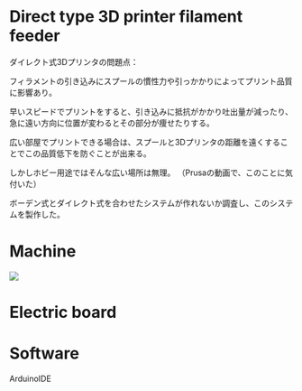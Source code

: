 # Direct type 3D printer filament feeder

ダイレクト式3Dプリンタの問題点：

フィラメントの引き込みにスプールの慣性力や引っかかりによってプリント品質に影響あり。

早いスピードでプリントをすると、引き込みに抵抗がかかり吐出量が減ったり、急に遠い方向に位置が変わるとその部分が痩せたりする。


広い部屋でプリントできる場合は、スプールと3Dプリンタの距離を遠くすることでこの品質低下を防ぐことが出来る。


しかしホビー用途ではそんな広い場所は無理。
（Prusaの動画で、このことに気付いた）


ボーデン式とダイレクト式を合わせたシステムが作れないか調査し、このシステムを製作した。



# Machine

![](https://github.com/atsukita1969/filament-spool-feeder/issues/2#issue-1659854934)

# Electric board



# Software

ArduinoIDE


